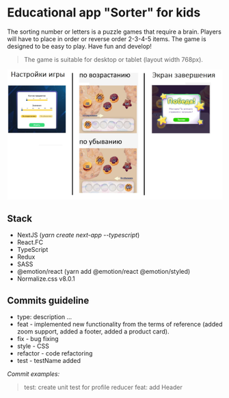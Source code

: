 # Educational app "Sorter" for kids
The sorting number or letters is a puzzle games that require a brain. Players will have to place in order or reverse order 2-3-4-5 items. The game is designed to be easy to play.
Have fun and develop!

> The game is suitable for desktop or tablet (layout width 768px).
 
 ![app example](public/img/app_prototipe.jpg)

## Stack
- NextJS (*yarn create next-app --typescript*)
- React.FC
- TypeScript
- Redux
- SASS
- @emotion/react (yarn add @emotion/react @emotion/styled)
- Normalize.css v8.0.1

## Commits guideline
- type: description ... 
- feat - implemented new functionality from the terms of reference (added zoom support, added a footer, added a product card). 
- fix - bug fixing 
- style - CSS
- refactor - code refactoring 
- test - testName added

*Commit examples:*
> test: create unit test for profile reducer 
> feat: add Header


